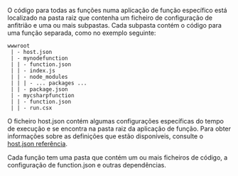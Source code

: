 
O código para todas as funções numa aplicação de função específico está localizado na pasta raiz que contenha um ficheiro de configuração de anfitrião e uma ou mais subpastas. Cada subpasta contém o código para uma função separada, como no exemplo seguinte:

```
wwwroot
 | - host.json
 | - mynodefunction
 | | - function.json
 | | - index.js
 | | - node_modules
 | | | - ... packages ...
 | | - package.json
 | - mycsharpfunction
 | | - function.json
 | | - run.csx
```

O ficheiro host.json contém algumas configurações específicas do tempo de execução e se encontra na pasta raiz da aplicação de função. Para obter informações sobre as definições que estão disponíveis, consulte o [host.json referência](../articles/azure-functions/functions-host-json.md).

Cada função tem uma pasta que contém um ou mais ficheiros de código, a configuração de function.json e outras dependências.

